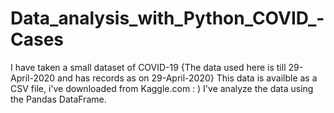 # Data_analysis_with_Python_COVID_-Cases
I have taken a small dataset of COVID-19 {The data used here is till 29-April-2020 and has records as on 29-April-2020}
This data is availble as a CSV file, i've downloaded from Kaggle.com : )
I've analyze the data using the Pandas DataFrame.

